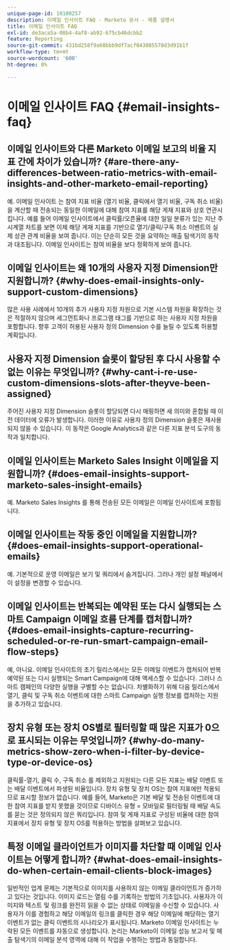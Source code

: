 ```yaml
---
unique-page-id: 10100257
description: 이메일 인사이트 FAQ - Marketo 문서 - 제품 설명서
title: 이메일 인사이트 FAQ
exl-id: de3aca5a-08b4-4af8-ab92-675cb46dcbb2
feature: Reporting
source-git-commit: 431bd258f9a68bbb9df7acf043085578d3d91b1f
workflow-type: tm+mt
source-wordcount: '600'
ht-degree: 0%

---
```


# 이메일 인사이트 FAQ {#email-insights-faq}

## 이메일 인사이트와 다른 Marketo 이메일 보고의 비율 지표 간에 차이가 있습니까? {#are-there-any-differences-between-ratio-metrics-with-email-insights-and-other-marketo-email-reporting}

예. 이메일 인사이트 는 참여 지표 비율 (열기 비율, 클릭에서 열기 비율, 구독 취소 비율)을 계산할 때 전송되는 동일한 이메일에 대해 참여 지표를 해당 게재 지표와 상호 연관시킵니다. 예를 들어 이메일 인사이트에서 클릭률/오픈율에 대한 일일 분류가 있는 지난 주 시계열 차트를 보면 이제 해당 게재 지표를 기반으로 열기/클릭/구독 취소 이벤트의 실제 상관 관계 비율을 보여 줍니다. 이는 단순히 모든 것을 요약하는 매출 탐색기의 동작과 대조됩니다. 이메일 인사이트는 참여 비율을 보다 정확하게 보여 줍니다.

## 이메일 인사이트는 왜 10개의 사용자 지정 Dimension만 지원합니까? {#why-does-email-insights-only-support-custom-dimensions}

많은 사용 사례에서 10개의 추가 사용자 지정 차원으로 기본 시스템 차원을 확장하는 것은 적절하지 않으며 세그먼트화나 프로그램 태그를 기반으로 하는 사용자 지정 차원을 포함합니다. 향후 고객이 허용된 사용자 정의 Dimension 수를 늘릴 수 있도록 허용할 계획입니다.

## 사용자 지정 Dimension 슬롯이 할당된 후 다시 사용할 수 없는 이유는 무엇입니까? {#why-cant-i-re-use-custom-dimensions-slots-after-theyve-been-assigned}

주어진 사용자 지정 Dimension 슬롯이 할당되면 다시 매핑하면 새 의미와 혼합될 때 이전 데이터에 오류가 발생합니다. 이러한 이유로 사용자 정의 Dimension 슬롯은 재사용되지 않을 수 있습니다. 이 동작은 Google Analytics과 같은 다른 지표 분석 도구의 동작과 일치합니다.

## 이메일 인사이트는 Marketo Sales Insight 이메일을 지원합니까? {#does-email-insights-support-marketo-sales-insight-emails}

예. Marketo Sales Insights 를 통해 전송된 모든 이메일은 이메일 인사이트에 포함됩니다.

## 이메일 인사이트는 작동 중인 이메일을 지원합니까? {#does-email-insights-support-operational-emails}

예. 기본적으로 운영 이메일은 보기 및 쿼리에서 숨겨집니다. 그러나 개인 설정 패널에서 이 설정을 변경할 수 있습니다.

## 이메일 인사이트는 반복되는 예약된 또는 다시 실행되는 스마트 Campaign 이메일 흐름 단계를 캡처합니까? {#does-email-insights-capture-recurring-scheduled-or-re-run-smart-campaign-email-flow-steps}

예, 아니요. 이메일 인사이트의 초기 릴리스에서는 모든 이메일 이벤트가 캡처되어 반복 예약된 또는 다시 실행되는 Smart Campaign에 대해 액세스할 수 있습니다. 그러나 스마트 캠페인의 다양한 실행을 구별할 수는 없습니다. 차별화하기 위해 다음 릴리스에서 열기, 클릭 및 구독 취소 이벤트에 대한 스마트 Campaign 실행 정보를 캡처하는 지원을 추가하고 있습니다.

## 장치 유형 또는 장치 OS별로 필터링할 때 많은 지표가 0으로 표시되는 이유는 무엇입니까? {#why-do-many-metrics-show-zero-when-i-filter-by-device-type-or-device-os}

클릭률-열기, 클릭 수, 구독 취소 를 제외하고 지원되는 다른 모든 지표는 배달 이벤트 또는 배달 이벤트에서 파생된 비율입니다. 장치 유형 및 장치 OS는 참여 지표에만 적용되므로 표시할 정보가 없습니다. 예를 들어, Marketo은 기본 배달 및 전송된 이벤트에 대한 참여 지표를 받지 못했을 것이므로 디바이스 유형 = 모바일로 필터링될 때 배달 속도를 묻는 것은 정의되지 않은 쿼리입니다. 참여 및 게재 지표로 구성된 비율에 대한 참여 지표에서 장치 유형 및 장치 OS를 적용하는 방법을 살펴보고 있습니다.

## 특정 이메일 클라이언트가 이미지를 차단할 때 이메일 인사이트는 어떻게 합니까? {#what-does-email-insights-do-when-certain-email-clients-block-images}

일반적인 업계 문제는 기본적으로 이미지를 사용하지 않는 이메일 클라이언트가 증가하고 있다는 것입니다. 이미지 로드는 열림 수를 기록하는 방법의 기초입니다. 사용자가 이미지와 텍스트 및 링크를 완전히 읽을 수 없는 상태로 이메일을 수신할 수 있습니다. 사용자가 이를 경험하고 해당 이메일의 링크를 클릭한 경우 해당 이메일에 해당하는 열기 이벤트가 없는 클릭 이벤트의 시나리오가 표시됩니다. Marketo 이메일 인사이트는 누락된 모든 이벤트를 자동으로 생성합니다. 논리는 Marketo이 이메일 성능 보고서 및 매출 탐색기의 이메일 분석 영역에 대해 이 작업을 수행하는 방법과 동일합니다.
